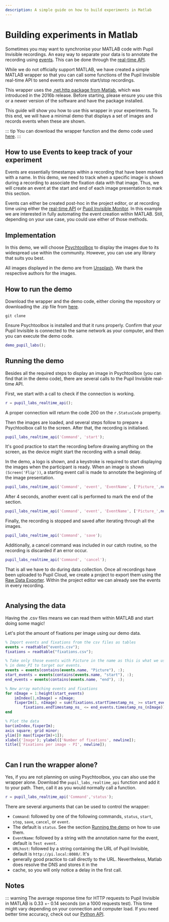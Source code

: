 ```yaml
---
description: A simple guide on how to build experiments in Matlab
---
```


# Building experiments in Matlab

Sometimes you may want to synchronise your MATLAB code with Pupil Invisible recordings. An easy way to separate your data 
is to annotate the recording using [events](/invisible/explainers/basic-concepts/#events). This can be done through the 
[real-time API](/invisible/how-tos/integrate-with-the-real-time-api/introduction).

While we do not officially support MATLAB, we have created a simple MATLAB wrapper so that you can call some functions of
the Pupil Invisible real-time API to send events and remote start/stop recordings.

This wrapper uses the [.net.http package from Matlab](https://mathworks.com/help/matlab/ref/matlab.net.http-package.html#), 
which was introduced in the 2016b release. Before starting, please ensure you use this or a newer version of the software 
and have the package installed.

This guide will show you how to use this wrapper in your experiments. To this end, we will have a minimal demo that 
displays a set of images and records events when these are shown.

::: tip
You can download the wrapper function and the demo code used [here](https://github.com/pupil-labs/realtime-matlab-experiment).
:::

## How to use Events to keep track of your experiment
Events are essentially timestamps within a recording that have been marked with a name. In this demo, we need to track 
when a specific image is shown during a recording to associate the fixation data with that image. Thus, we will create an 
event at the start and end of each image presentation to mark this section.

Events can either be created post-hoc in the project editor, or at recording time using either the 
[real-time API](/invisible/how-tos/integrate-with-the-real-time-api/introduction) or 
[Pupil Invisible Monitor](/invisible/how-tos/data-collection-with-the-companion-app/monitor-your-data-collection-in-real-time). 
In this example we are interested in fully automating the event creation within MATLAB. Still, depending on your use case, 
you could use either of those methods.

## Implementation
In this demo, we will choose [Psychtoolbox](https://www.psychtoolbox.org/) to display the images due to its widespread 
use within the community. However, you can use any library that suits you best.

All images displayed in the demo are from [Unsplash](https://unsplash.com/). We thank the respective authors for the images.

## How to run the demo
Download the wrapper and the demo code, either cloning the repository or downloading the .zip file from 
[here](https://github.com/pupil-labs/realtime-matlab-experiment).

```git
git clone 
```

Ensure Psychtoolbox is installed and that it runs properly. Confirm that your Pupil Invisible is connected to the same 
network as your computer, and then you can execute the demo code.

```matlab	
demo_pupil_labs();
```
## Running the demo
Besides all the required steps to display an image in Psychtoolbox (you can find that in the demo code), there are several 
calls to the Pupil Invisible real-time API.

First, we start with a call to check if the connection is working.

```matlab
r = pupil_labs_realtime_api();
```

A proper connection will return the code 200 on the `r.StatusCode` property.

Then the images are loaded, and several steps follow to prepare a Psychtoolbox call to the screen. After that, the 
recording is initialised.

```matlab
pupil_labs_realtime_api('Command', 'start');
```
It's good practice to start the recording before drawing anything on the screen, as the device might start the recording 
with a small delay.

In the demo, a logo is shown, and a keystroke is required to start displaying the images when the participant is ready. 
When an image is shown `(Screen('Flip'))`, a starting event call is made to annotate the beginning of the image presentation.

```matlab
pupil_labs_realtime_api('Command', 'event', 'EventName', ['Picture_',num2str(n, '%02.0f'),'_start']);
```
After 4 seconds, another event call is performed to mark the end of the section.

```matlab
pupil_labs_realtime_api('Command', 'event', 'EventName', ['Picture_',num2str(n, '%02.0f'),'_end']);
```
Finally, the recording is stopped and saved after iterating through all the images.

```matlab
pupil_labs_realtime_api('Command', 'save');
```
Additionally, a cancel command was included in our catch routine, so the recording is discarded if an error occur.

```matlab
pupil_labs_realtime_api('Command', 'cancel');
```

That is all we have to do during data collection. Once all recordings have been uploaded to Pupil Cloud, we create a 
project to export them using the [Raw Data Exporter](/invisible/reference/export-formats/#raw-data-exporter). Within the project 
editor we can already see the events in every recording.

<div style="display:flex;justify-content:center;" class="pb-4">
  <v-img
    :src="require('../../../media/invisible/how-tos/screenshot-matlab-pi-cloud.jpg')"
    max-width=100%
  >
  </v-img>
</div>

## Analysing the data
Having the .csv files means we can read them within MATLAB and start doing some magic!

Let's plot the amount of fixations per image using our demo data.

```matlab	
% Import events and fixations from the csv files as tables
events = readtable("events.csv");
fixations = readtable("fixations.csv");

% Take only those events with Picture in the name as this is what we used
% in demo_PI to target our events.
events = events(contains(events.name, "Picture"), :);
start_events = events(contains(events.name, "start"), :);
end_events = events(contains(events.name, "end"), :);

% New array matching events and fixations
for nImage = 1:height(start_events)
    imIndex(1,nImage) = nImage;
    fixperIm(1, nImage) = sum(fixations.startTimestamp_ns_ >= start_events.timestamp_ns_(nImage) &...
        fixations.endTimestamp_ns_ <= end_events.timestamp_ns_(nImage));
end

% Plot the data
bar(imIndex,fixperIm); 
axis square; grid minor;
ylim([0 max(fixperIm)+1]);
xlabel('Image'); ylabel(['Number of fixations', newline]);
title(['Fixations per image - PI', newline]);
```

<div style="display:flex;justify-content:center;" class="pb-4">
  <v-img
    :src="require('../../../media/invisible/how-tos/barplot-matlab-pi-cloud.jpg')"
    max-width=100%
  >
  </v-img>
</div>


## Can I run the wrapper alone? 
Yes, if you are not planning on using Psychtoolbox, you can also use the wrapper alone. Download the 
`pupil_labs_realtime_api` function and add it to your path. Then, call it as you would normally call a function.

```matlab
r = pupil_labs_realtime_api('Command','status');
```
There are several arguments that can be used to control the wrapper:

- `Command`: followed by one of the following commands,  `status`, `start`, `stop`, `save`, `cancel`, or `event`. 
- The default is `status`.
 See the section [Running the demo](#running-the-demo) on how to use them.
- `EventName`: followed by a string with the annotation name for the event, default is `Test event`.
- `URLhost`: followed by a string containing the URL of Pupil Invisible, default is `http://pi.local:8080/`. It's 
- generally good practice to call directly to the URL. Nevertheless, Matlab does resolve the DNS and stores it in the 
- cache, so you will only notice a delay in the first call.   

## Notes
::: warning
The average response time for HTTP requests to Pupil Invisible in MATLAB is 0.33 +- 0.14 seconds (on a 1000 requests test). 
This time might vary depending on your connection and computer load. If you need better time accuracy, check out our 
[Python API](https://pupil-labs-realtime-api.readthedocs.io/en/stable/examples/index.html).
